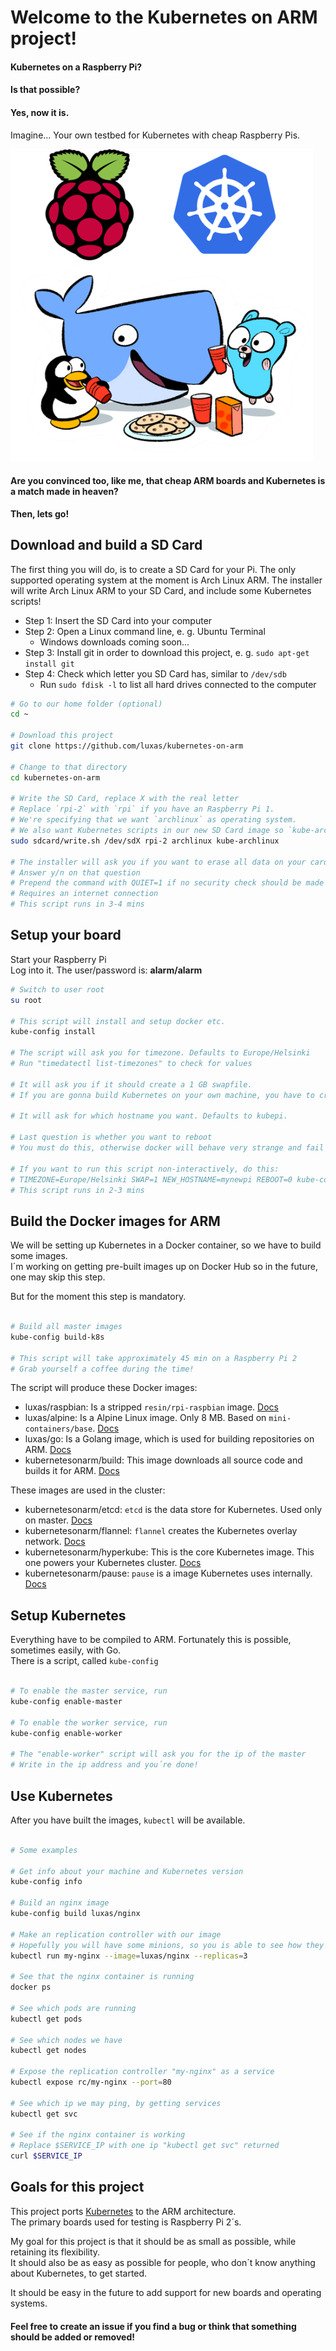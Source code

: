 # Welcome to the Kubernetes on ARM project!

#### Kubernetes on a Raspberry Pi?
#### Is that possible?

#### Yes, now it is. 	
Imagine... Your own testbed for Kubernetes with cheap Raspberry Pis.	

<img src="docs/raspberrypi-joins-kubernetes.png" height="500"/>

#### **Are you convinced too, like me, that cheap ARM boards and Kubernetes is a match made in heaven?**		
**Then, lets go!**

## Download and build a SD Card

The first thing you will do, is to create a SD Card for your Pi.
The only supported operating system at the moment is Arch Linux ARM.
The installer will write Arch Linux ARM to your SD Card, and include some Kubernetes scripts!

 - Step 1: Insert the SD Card into your computer
 - Step 2: Open a Linux command line, e. g. Ubuntu Terminal
	- Windows downloads coming soon...
 - Step 3: Install git in order to download this project, e. g. `sudo apt-get install git`
 - Step 4: Check which letter you SD Card has, similar to `/dev/sdb`
	- Run `sudo fdisk -l` to list all hard drives connected to the computer


```bash
# Go to our home folder (optional)
cd ~

# Download this project
git clone https://github.com/luxas/kubernetes-on-arm

# Change to that directory
cd kubernetes-on-arm

# Write the SD Card, replace X with the real letter
# Replace `rpi-2` with `rpi` if you have an Raspberry Pi 1.
# We're specifying that we want `archlinux` as operating system.
# We also want Kubernetes scripts in our new SD Card image so `kube-archlinux` should be there
sudo sdcard/write.sh /dev/sdX rpi-2 archlinux kube-archlinux

# The installer will ask you if you want to erase all data on your card
# Answer y/n on that question
# Prepend the command with QUIET=1 if no security check should be made
# Requires an internet connection
# This script runs in 3-4 mins
```

## Setup your board

Start your Raspberry Pi		
Log into it. The user/password is: **alarm/alarm**

```bash
# Switch to user root
su root

# This script will install and setup docker etc.
kube-config install

# The script will ask you for timezone. Defaults to Europe/Helsinki
# Run "timedatectl list-timezones" to check for values

# It will ask you if it should create a 1 GB swapfile.
# If you are gonna build Kubernetes on your own machine, you have to create this

# It will ask for which hostname you want. Defaults to kubepi.

# Last question is whether you want to reboot
# You must do this, otherwise docker will behave very strange and fail

# If you want to run this script non-interactively, do this:
# TIMEZONE=Europe/Helsinki SWAP=1 NEW_HOSTNAME=mynewpi REBOOT=0 kube-config install
# This script runs in 2-3 mins
```


## Build the Docker images for ARM

We will be setting up Kubernetes in a Docker container, so we have to build some images.	
I´m working on getting pre-built images up on Docker Hub so in the future, one may skip this step.

But for the moment this step is mandatory.

```bash

# Build all master images
kube-config build-k8s

# This script will take approximately 45 min on a Raspberry Pi 2
# Grab yourself a coffee during the time!

```

The script will produce these Docker images: 	
 - luxas/raspbian: Is a stripped `resin/rpi-raspbian` image. [Docs]()
 - luxas/alpine: Is a Alpine Linux image. Only 8 MB. Based on `mini-containers/base`. [Docs]()
 - luxas/go: Is a Golang image, which is used for building repositories on ARM. [Docs]()
 - kubernetesonarm/build: This image downloads all source code and builds it for ARM. [Docs]()

These images are used in the cluster:
 - kubernetesonarm/etcd: `etcd` is the data store for Kubernetes. Used only on master. [Docs]()
 - kubernetesonarm/flannel: `flannel` creates the Kubernetes overlay network. [Docs]()
 - kubernetesonarm/hyperkube: This is the core Kubernetes image. This one powers your Kubernetes cluster. [Docs]()
 - kubernetesonarm/pause: `pause` is a image Kubernetes uses internally. [Docs]()



## Setup Kubernetes

Everything have to be compiled to ARM. Fortunately this is possible, sometimes easily, with Go.		
There is a script, called `kube-config`

```bash

# To enable the master service, run
kube-config enable-master

# To enable the worker service, run
kube-config enable-worker

# The "enable-worker" script will ask you for the ip of the master
# Write in the ip address and you´re done!


```


## Use Kubernetes

After you have built the images, `kubectl` will be available.


```bash

# Some examples

# Get info about your machine and Kubernetes version
kube-config info

# Build an nginx image
kube-config build luxas/nginx

# Make an replication controller with our image
# Hopefully you will have some minions, so you is able to see how they spread across hosts
kubectl run my-nginx --image=luxas/nginx --replicas=3

# See that the nginx container is running
docker ps

# See which pods are running
kubectl get pods

# See which nodes we have
kubectl get nodes

# Expose the replication controller "my-nginx" as a service
kubectl expose rc/my-nginx --port=80

# See which ip we may ping, by getting services
kubectl get svc

# See if the nginx container is working
# Replace $SERVICE_IP with one ip "kubectl get svc" returned 
curl $SERVICE_IP

```



## Goals for this project

This project ports [Kubernetes](https://github.com/kubernetes/kubernetes) to the ARM architecture.	
The primary boards used for testing is Raspberry Pi 2´s.

My goal for this project is that it should be as small as possible, while retaining its flexibility.	
It should also be as easy as possible for people, who don´t know anything about Kubernetes, to get started.

It should be easy in the future to add support for new boards and operating systems.

#### Feel free to create an issue if you find a bug or think that something should be added or removed!






